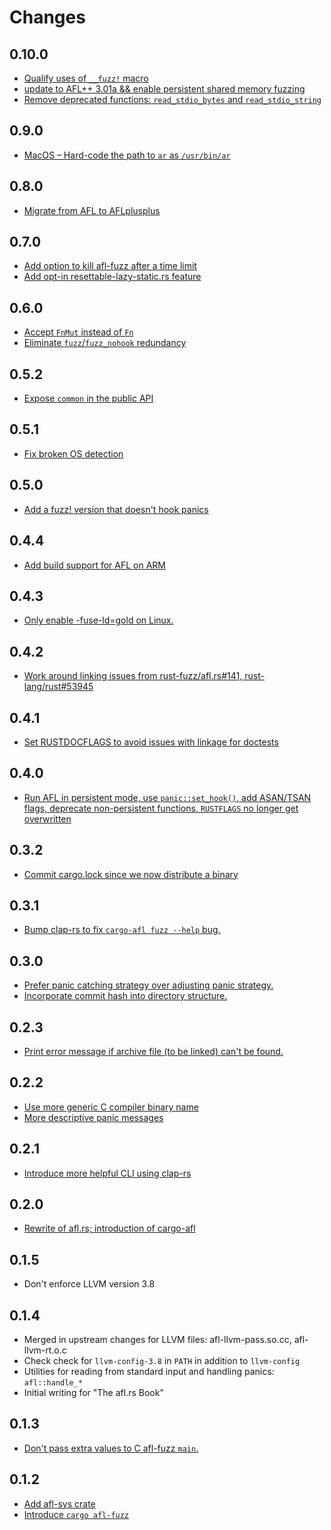# Changes

## 0.10.0

* [Qualify uses of `__fuzz!` macro](https://github.com/rust-fuzz/afl.rs/pull/174)
* [update to AFL++ 3.01a && enable persistent shared memory fuzzing](https://github.com/rust-fuzz/afl.rs/pull/180)
* [Remove deprecated functions: `read_stdio_bytes` and `read_stdio_string`](https://github.com/rust-fuzz/afl.rs/commit/08db0b0afbf20eb20e09e3dd0397e6adcfe33def)

## 0.9.0

* [MacOS – Hard-code the path to `ar` as `/usr/bin/ar`](https://github.com/rust-fuzz/afl.rs/pull/171)

## 0.8.0

* [Migrate from AFL to AFLplusplus](https://github.com/rust-fuzz/afl.rs/pull/169)

## 0.7.0

* [Add option to kill afl-fuzz after a time limit](https://github.com/rust-fuzz/afl.rs/pull/162)
* [Add opt-in resettable-lazy-static.rs feature](https://github.com/rust-fuzz/afl.rs/pull/166)

## 0.6.0

* [Accept `FnMut` instead of `Fn`](https://github.com/rust-fuzz/afl.rs/pull/165)
* [Eliminate `fuzz`/`fuzz_nohook` redundancy](https://github.com/rust-fuzz/afl.rs/pull/161)

## 0.5.2

* [Expose `common` in the public API](https://github.com/rust-fuzz/afl.rs/pull/159)

## 0.5.1

* [Fix broken OS detection](https://github.com/rust-fuzz/afl.rs/pull/153)

## 0.5.0

* [Add a fuzz! version that doesn't hook panics](https://github.com/rust-fuzz/afl.rs/pull/154)

## 0.4.4

* [Add build support for AFL on ARM](https://github.com/rust-fuzz/afl.rs/pull/157)

## 0.4.3

* [Only enable -fuse-ld=gold on Linux.](https://github.com/rust-fuzz/afl.rs/pull/147)

## 0.4.2

* [Work around linking issues from rust-fuzz/afl.rs#141, rust-lang/rust#53945](https://github.com/rust-fuzz/afl.rs/pull/144)

## 0.4.1

* [Set RUSTDOCFLAGS to avoid issues with linkage for doctests](https://github.com/rust-fuzz/afl.rs/pull/143)

## 0.4.0

* [Run AFL in persistent mode, use `panic::set_hook()`, add ASAN/TSAN flags, deprecate non-persistent functions, `RUSTFLAGS` no longer get overwritten](https://github.com/rust-fuzz/afl.rs/pull/137)

## 0.3.2

* [Commit cargo.lock since we now distribute a binary](https://github.com/rust-fuzz/afl.rs/commit/fc80199080f36ea0c249e1a4bb827370dcefebc2)

## 0.3.1

* [Bump clap-rs to fix `cargo-afl fuzz --help` bug.](https://github.com/rust-fuzz/afl.rs/issues/121)

## 0.3.0

* [Prefer panic catching strategy over adjusting panic strategy.](https://github.com/rust-fuzz/afl.rs/pull/123)
* [Incorporate commit hash into directory structure.](https://github.com/rust-fuzz/afl.rs/pull/125)

## 0.2.3

* [Print error message if archive file (to be linked) can't be found.](https://github.com/rust-fuzz/afl.rs/commit/d65c9cbc7f679aae87b0ad92d7e2496ee4e09e55)

## 0.2.2

* [Use more generic C compiler binary name](https://github.com/rust-fuzz/afl.rs/commit/f1369aadc2352510d2af42d23480324800960d26)
* [More descriptive panic messages](https://github.com/rust-fuzz/afl.rs/commit/7f0114c0a0d42e1487f5e573e949b12f8932f42c)

## 0.2.1

* [Introduce more helpful CLI using clap-rs](https://github.com/rust-fuzz/afl.rs/commit/c9537eabd412591b91e328f41451c4aba199c684)

## 0.2.0

* [Rewrite of afl.rs; introduction of cargo-afl](https://github.com/rust-fuzz/afl.rs/pull/116)

## 0.1.5

* Don't enforce LLVM version 3.8

## 0.1.4

* Merged in upstream changes for LLVM files: afl-llvm-pass.so.cc, afl-llvm-rt.o.c
* Check check for `llvm-config-3.8` in `PATH` in addition to `llvm-config`
* Utilities for reading from standard input and handling panics: `afl::handle_*`
* Initial writing for "The afl.rs Book"

## 0.1.3

* [Don't pass extra values to C afl-fuzz `main`.](https://github.com/frewsxcv/afl.rs/pull/62)

## 0.1.2

* [Add afl-sys crate](https://github.com/frewsxcv/afl.rs/pull/51)
* [Introduce `cargo afl-fuzz`](https://github.com/frewsxcv/afl.rs/pull/60)
